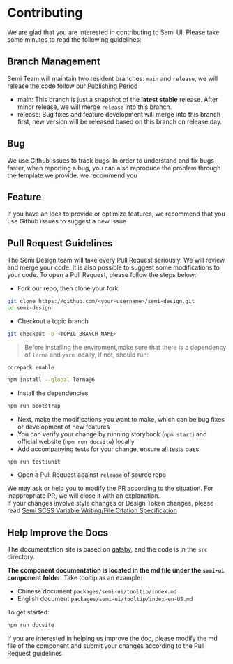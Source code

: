 # Contributing

We are glad that you are interested in contributing to Semi UI. Please take some minutes to read the following guidelines:
## Branch Management
Semi Team will maintain two resident branches: `main` and `release`, we will release the code follow our [Publishing Period](https://semi.design/en-US/start/changelog)
 - main: This branch is just a snapshot of the **latest stable** release. After minor release, we will merge `release` into this branch.
 - release: Bug fixes and feature development will merge into this branch first, new version will be released based on this branch on release day.
## Bug
We use Github issues to track bugs. In order to understand and fix bugs faster, when reporting a bug, you can also reproduce the problem through the template we provide. we recommend you
## Feature
If you have an idea to provide or optimize features, we recommend that you use Github issues to suggest a new issue
## Pull Request Guidelines
The Semi Design team will take every Pull Request seriously. We will review and merge your code. It is also possible to suggest some modifications to your code.
To open a Pull Request, please follow the steps below:
 - Fork our repo, then clone your fork
```bash
git clone https://github.com/<your-username>/semi-design.git
cd semi-design
```
 - Checkout a topic branch
```bash
git checkout -b <TOPIC_BRANCH_NAME>
```
>Before installing the enviroment,make sure that there is a dependency of `lerna` and `yarn` locally, if not, should run:
```base
corepack enable
```

```bash
npm install --global lerna@6
```
 - Install the dependencies
```bash
npm run bootstrap
```
 - Next, make the modifications you want to make, which can be bug fixes or development of new features
 - You can verify your change by running storybook (`npm start`) and official website (`npm run docsite`) locally
 - Add accompanying tests for your change, ensure all tests pass
```bash
npm run test:unit
```
 - Open a Pull Request against `release` of source repo

We may ask or help you to modify the PR according to the situation. For inappropriate PR, we will close it with an explanation.  
If your changes involve style changes or Design Token changes, please read [Semi SCSS Variable Writing/File Citation Specification](https://bytedance.feishu.cn/docx/doxcnsFphF1yOqQJRSGqw6zkxTh)

## Help Improve the Docs
The documentation site is based on [gatsby](https://www.gatsbyjs.com/), and the code is in the `src` directory.

**The component documentation is located in the md file under the `semi-ui` component folder.** Take tooltip as an example:

* Chinese document `packages/semi-ui/tooltip/index.md` 
* English document `packages/semi-ui/tooltip/index-en-US.md`

To get started:
```sh
npm run docsite
```
If you are interested in helping us improve the doc, please modify the md file of the component and submit your changes according to the Pull Request guidelines

